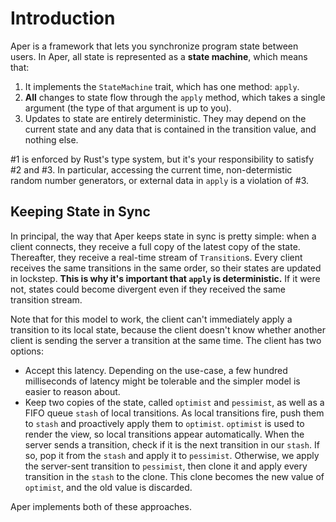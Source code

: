 # Introduction

Aper is a framework that lets you synchronize program state between users. In Aper, all state is represented as a **state machine**, which means that:
1. It implements the `StateMachine` trait, which has one method: `apply`.
2. **All** changes to state flow through the `apply` method, which takes a single argument
   (the type of that argument is up to you).
3. Updates to state are entirely deterministic. They may depend on the current state and any data
   that is contained in the transition value, and nothing else.

#1 is enforced by Rust's type system, but it's your responsibility to satisfy #2 and #3. In particular,
accessing the current time, non-determistic random number generators, or external data in `apply` is
a violation of #3.

## Keeping State in Sync

In principal, the way that Aper keeps state in sync is pretty simple: when a client connects, they receive a full copy of the latest copy of the state. Thereafter, they receive a real-time stream of `Transition`s. Every client receives the same transitions in the same order, so their states are updated in lockstep. **This is why it's important that `apply` is deterministic.** If it were not, states could become divergent even if they received the same transition stream.

Note that for this model to work, the client can't immediately apply a transition to its local state, because the client doesn't know whether another client is sending the server a transition at the same time. The client has two options:

- Accept this latency. Depending on the use-case, a few hundred milliseconds of latency might be tolerable and the simpler model is easier to reason about.
- Keep two copies of the state, called `optimist` and `pessimist`, as well as a FIFO queue `stash` of local transitions. As local transitions fire, push them to `stash` and proactively apply them to `optimist`. `optimist` is used to render the view, so local transitions appear automatically. When the server sends a transition, check if it is the next transition in our `stash`. If so, pop it from the `stash` and apply it to `pessimist`. Otherwise, we apply the server-sent transition to `pessimist`, then clone it and apply every transition in the `stash` to the clone. This clone becomes the new value of `optimist`, and the old value is discarded.

Aper implements both of these approaches.